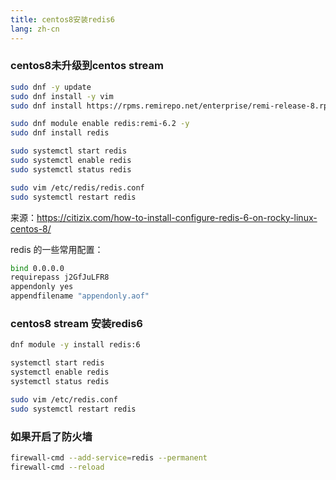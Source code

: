 ```yaml
---
title: centos8安装redis6
lang: zh-cn
---
```


### centos8未升级到centos stream

``` bash
sudo dnf -y update
sudo dnf install -y vim
sudo dnf install https://rpms.remirepo.net/enterprise/remi-release-8.rpm -y

sudo dnf module enable redis:remi-6.2 -y
sudo dnf install redis

sudo systemctl start redis
sudo systemctl enable redis
sudo systemctl status redis

sudo vim /etc/redis/redis.conf
sudo systemctl restart redis
```

来源：<https://citizix.com/how-to-install-configure-redis-6-on-rocky-linux-centos-8/>

redis 的一些常用配置：

``` bash
bind 0.0.0.0
requirepass j2GfJuLFR8
appendonly yes
appendfilename "appendonly.aof"
```

### centos8 stream 安装redis6

``` bash
dnf module -y install redis:6

systemctl start redis
systemctl enable redis
systemctl status redis

sudo vim /etc/redis.conf
sudo systemctl restart redis
```

### 如果开启了防火墙

``` bash
firewall-cmd --add-service=redis --permanent
firewall-cmd --reload
```

